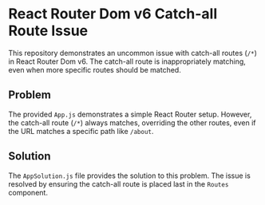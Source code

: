 # React Router Dom v6 Catch-all Route Issue

This repository demonstrates an uncommon issue with catch-all routes (`/*`) in React Router Dom v6.  The catch-all route is inappropriately matching, even when more specific routes should be matched.

## Problem
The provided `App.js` demonstrates a simple React Router setup.  However, the catch-all route (`/*`) always matches, overriding the other routes, even if the URL matches a specific path like `/about`.

## Solution
The `AppSolution.js` file provides the solution to this problem.  The issue is resolved by ensuring the catch-all route is placed last in the `Routes` component.
